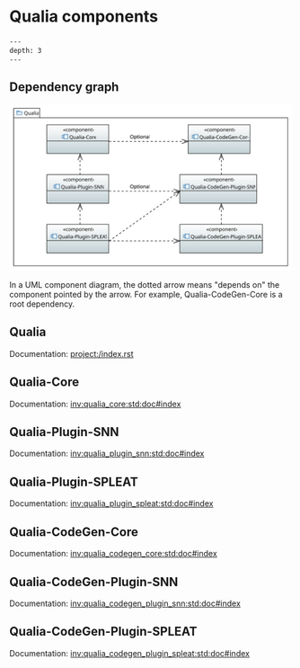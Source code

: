 # Qualia components

```{contents} Table of Contents
---
depth: 3
---
```

## Dependency graph

![Component_Diagram.svg](Component_Diagram.svg)

In a UML component diagram, the dotted arrow means "depends on" the component pointed by the arrow.
For example, Qualia-CodeGen-Core is a root dependency.

## Qualia

Documentation: <project:/index.rst>

## Qualia-Core

Documentation: <inv:qualia_core:std:doc#index>

## Qualia-Plugin-SNN

Documentation: <inv:qualia_plugin_snn:std:doc#index>

## Qualia-Plugin-SPLEAT

Documentation: <inv:qualia_plugin_spleat:std:doc#index>

## Qualia-CodeGen-Core

Documentation: <inv:qualia_codegen_core:std:doc#index>

## Qualia-CodeGen-Plugin-SNN

Documentation: <inv:qualia_codegen_plugin_snn:std:doc#index>

## Qualia-CodeGen-Plugin-SPLEAT

Documentation: <inv:qualia_codegen_plugin_spleat:std:doc#index>
